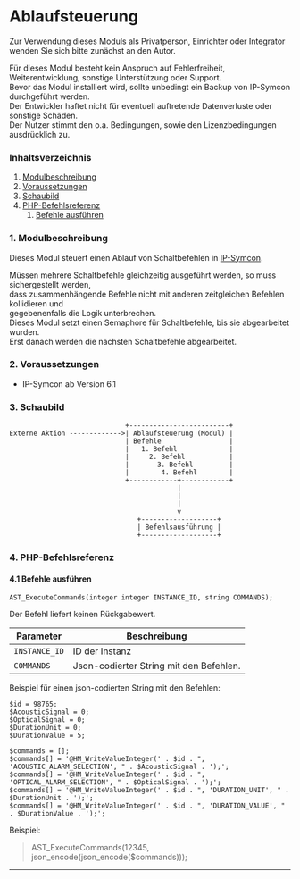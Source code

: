 # Ablaufsteuerung

Zur Verwendung dieses Moduls als Privatperson, Einrichter oder Integrator wenden Sie sich bitte zunächst an den Autor.

Für dieses Modul besteht kein Anspruch auf Fehlerfreiheit, Weiterentwicklung, sonstige Unterstützung oder Support.  
Bevor das Modul installiert wird, sollte unbedingt ein Backup von IP-Symcon durchgeführt werden.  
Der Entwickler haftet nicht für eventuell auftretende Datenverluste oder sonstige Schäden.  
Der Nutzer stimmt den o.a. Bedingungen, sowie den Lizenzbedingungen ausdrücklich zu.

### Inhaltsverzeichnis

1. [Modulbeschreibung](#1-modulbeschreibung)
2. [Voraussetzungen](#2-voraussetzungen)
3. [Schaubild](#3-schaubild)
4. [PHP-Befehlsreferenz](#4-php-befehlsreferenz)
   1. [Befehle ausführen](#41-befehle-ausführen)

### 1. Modulbeschreibung

Dieses Modul steuert einen Ablauf von Schaltbefehlen in [IP-Symcon](https://www.symcon.de).  

Müssen mehrere Schaltbefehle gleichzeitig ausgeführt werden, so muss sichergestellt werden,  
dass zusammenhängende Befehle nicht mit anderen zeitgleichen Befehlen kollidieren und  
gegebenenfalls die Logik unterbrechen.  
Dieses Modul setzt einen Semaphore für Schaltbefehle, bis sie abgearbeitet wurden.  
Erst danach werden die nächsten Schaltbefehle abgearbeitet.

### 2. Voraussetzungen

- IP-Symcon ab Version 6.1

### 3. Schaubild

```
                             +-------------------------+
Externe Aktion ------------->| Ablaufsteuerung (Modul) | 
                             | Befehle                 |
                             |   1. Befehl             |
                             |     2. Befehl           |
                             |       3. Befehl         |
                             |        4. Befehl        |  
                             +------------+------------+
                                          | 
                                          | 
                                          |   
                                          v  
                                +-------------------+
                                | Befehlsausführung |
                                +-------------------+
```

### 4. PHP-Befehlsreferenz

#### 4.1 Befehle ausführen

```
AST_ExecuteCommands(integer integer INSTANCE_ID, string COMMANDS);
```

Der Befehl liefert keinen Rückgabewert.

| Parameter     | Beschreibung                            |
|---------------|-----------------------------------------|
| `INSTANCE_ID` | ID der Instanz                          |
| `COMMANDS`    | Json-codierter String mit den Befehlen. |

Beispiel für einen json-codierten String mit den Befehlen:  

```
$id = 98765;
$AcousticSignal = 0;
$OpticalSignal = 0;
$DurationUnit = 0;
$DurationValue = 5;

$commands = [];
$commands[] = '@HM_WriteValueInteger(' . $id . ", 'ACOUSTIC_ALARM_SELECTION', " . $AcousticSignal . ');';
$commands[] = '@HM_WriteValueInteger(' . $id . ", 'OPTICAL_ALARM_SELECTION', " . $OpticalSignal . ');';
$commands[] = '@HM_WriteValueInteger(' . $id . ", 'DURATION_UNIT', " . $DurationUnit . ');';
$commands[] = '@HM_WriteValueInteger(' . $id . ", 'DURATION_VALUE', " . $DurationValue . ');';

```

Beispiel:  

>AST_ExecuteCommands(12345, json_encode(json_encode($commands)));

---                       